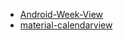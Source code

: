 - [Android-Week-View](https://github.com/alamkanak/Android-Week-View)
- [material-calendarview](https://github.com/prolificinteractive/material-calendarview)
